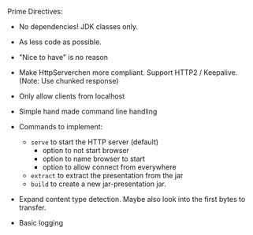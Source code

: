 
Prime Directives:
* No dependencies! JDK classes only.
* As less code as possible.
* "Nice to have" is no reason

* Make HttpServerchen more compliant. Support HTTP2 / Keepalive. (Note: Use chunked response)
* Only allow clients from localhost
* Simple hand made command line handling
* Commands to implement:
    * `serve` to start the HTTP server (default)
        * option to not start browser
        * option to name browser to start
        * option to allow connect from everywhere
    * `extract` to extract the presentation from the jar
    * `build` to create a new jar-presentation jar.

* Expand content type detection. Maybe also look into the first bytes to transfer.
* Basic logging


